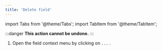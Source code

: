 ```yaml
---
title: 'Delete field'
---
```

import Tabs from '@theme/Tabs';
import TabItem from '@theme/TabItem';

:::danger
**This action cannot be undone.**
:::

1. Open the field context menu by clicking on `...` .